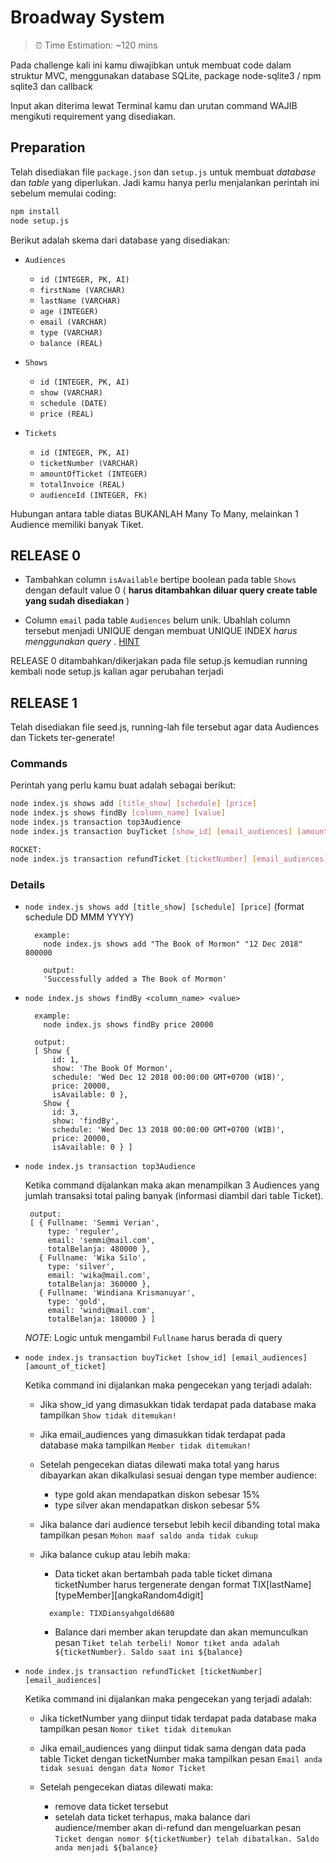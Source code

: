 # Broadway System

> ⏰ Time Estimation: ~120 mins

Pada challenge kali ini kamu diwajibkan untuk membuat code dalam struktur MVC, menggunakan database SQLite, package node-sqlite3 / npm sqlite3 dan callback

Input akan diterima lewat Terminal kamu dan urutan command WAJIB mengikuti requirement yang disediakan.

## Preparation
Telah disediakan file `package.json` dan `setup.js` untuk membuat *database* dan *table* yang diperlukan. Jadi kamu hanya perlu menjalankan perintah ini sebelum memulai coding:
```bash
npm install
node setup.js
```

Berikut adalah skema dari database yang disediakan:
- `Audiences`
  - `id (INTEGER, PK, AI)`
  - `firstName (VARCHAR)`
  - `lastName (VARCHAR)`
  - `age (INTEGER)`
  - `email (VARCHAR)`
  - `type (VARCHAR)`
  - `balance (REAL)`

- `Shows`
  - `id (INTEGER, PK, AI)`
  - `show (VARCHAR)`
  - `schedule (DATE)`
  - `price (REAL)`

- `Tickets`
  - `id (INTEGER, PK, AI)`
  - `ticketNumber (VARCHAR)`
  - `amountOfTicket (INTEGER)`
  - `totalInvoice (REAL)`
  - `audienceId (INTEGER, FK)`

Hubungan antara table diatas BUKANLAH Many To Many, melainkan 1 Audience memiliki banyak Tiket.

## RELEASE 0
 - Tambahkan column `isAvailable` bertipe boolean pada table `Shows` dengan default value 0
  ( **harus ditambahkan diluar query create table yang sudah disediakan** )

 - Column `email` pada table `Audiences` belum unik. Ubahlah column tersebut menjadi UNIQUE dengan membuat UNIQUE INDEX *harus menggunakan query* . [HINT](https://stackoverflow.com/questions/15497985/how-to-add-unique-constraint-in-already-made-table-in-sqlite-ios)

 RELEASE 0 ditambahkan/dikerjakan pada file setup.js kemudian running kembali node setup.js kalian agar perubahan terjadi

## RELEASE 1
  Telah disediakan file seed.js, running-lah file tersebut agar data Audiences dan Tickets ter-generate!


### Commands
  Perintah yang perlu kamu buat adalah sebagai berikut:
  ```bash
  node index.js shows add [title_show] [schedule] [price]
  node index.js shows findBy [column_name] [value]
  node index.js transaction top3Audience
  node index.js transaction buyTicket [show_id] [email_audiences] [amount_of_ticket]

  ROCKET:
  node index.js transaction refundTicket [ticketNumber] [email_audiences]

  ```

### Details
- `node index.js shows add [title_show] [schedule] [price]`  (format schedule DD MMM YYYY)
  ```
    example:
      node index.js shows add "The Book of Mormon" "12 Dec 2018" 800000

      output:
      'Successfully added a The Book of Mormon'
  ```

- `node index.js shows findBy <column_name> <value>`

    ```
      example:
        node index.js shows findBy price 20000

      output:
      [ Show {
          id: 1,
          show: 'The Book Of Mormon',
          schedule: 'Wed Dec 12 2018 00:00:00 GMT+0700 (WIB)',
          price: 20000,
          isAvailable: 0 },
        Show {
          id: 3,
          show: 'findBy',
          schedule: 'Wed Dec 13 2018 00:00:00 GMT+0700 (WIB)',
          price: 20000,
          isAvailable: 0 } ]
    ```

- `node index.js transaction top3Audience`

   Ketika command dijalankan maka akan menampilkan 3 Audiences yang jumlah transaksi total paling banyak (informasi diambil dari table Ticket).

   ```
    output:
    [ { Fullname: 'Semmi Verian',
        type: 'reguler',
        email: 'semmi@mail.com',
        totalBelanja: 480000 },
      { Fullname: 'Wika Silo',
        type: 'silver',
        email: 'wika@mail.com',
        totalBelanja: 360000 },
      { Fullname: 'Windiana Krismanuyar',
        type: 'gold',
        email: 'windi@mail.com',
        totalBelanja: 180000 } ]
   ```

   *NOTE*: Logic untuk mengambil `Fullname` harus berada di query

- `node index.js transaction buyTicket [show_id] [email_audiences] [amount_of_ticket]`

  Ketika command ini dijalankan maka pengecekan yang terjadi adalah:
  * Jika show_id yang dimasukkan tidak terdapat pada database maka tampilkan `Show tidak ditemukan!`

  * Jika email_audiences yang dimasukkan tidak terdapat pada database maka tampilkan `Member tidak ditemukan!`

  * Setelah pengecekan diatas dilewati maka total yang harus dibayarkan akan dikalkulasi sesuai dengan type member audience:
    * type gold akan mendapatkan diskon sebesar 15%
    * type silver akan mendapatkan diskon sebesar 5%

  * Jika balance dari audience tersebut lebih kecil dibanding total maka tampilkan pesan `Mohon maaf saldo anda tidak cukup`

  * Jika balance cukup atau lebih maka:
    * Data ticket akan bertambah pada table ticket dimana ticketNumber harus tergenerate dengan format TIX[lastName][typeMember][angkaRandom4digit]
    ```
      example: TIXDiansyahgold6680
    ```

    * Balance dari member akan terupdate dan akan memunculkan pesan `Tiket telah terbeli! Nomor tiket anda adalah ${ticketNumber}. Saldo saat ini ${balance}`

- `node index.js transaction refundTicket [ticketNumber] [email_audiences]`

  Ketika command ini dijalankan maka pengecekan yang terjadi adalah:
  * Jika ticketNumber yang diinput tidak terdapat pada database maka tampilkan pesan `Nomor tiket tidak ditemukan`

  * Jika email_audiences yang diinput tidak sama dengan data pada table Ticket dengan ticketNumber maka tampilkan pesan `Email anda tidak sesuai dengan data Nomor Ticket`

  * Setelah pengecekan diatas dilewati maka:
    * remove data ticket tersebut
    * setelah data ticket terhapus, maka balance dari audience/member akan di-refund dan mengeluarkan pesan `Ticket dengan nomor ${ticketNumber} telah dibatalkan. Saldo anda menjadi ${balance}`
